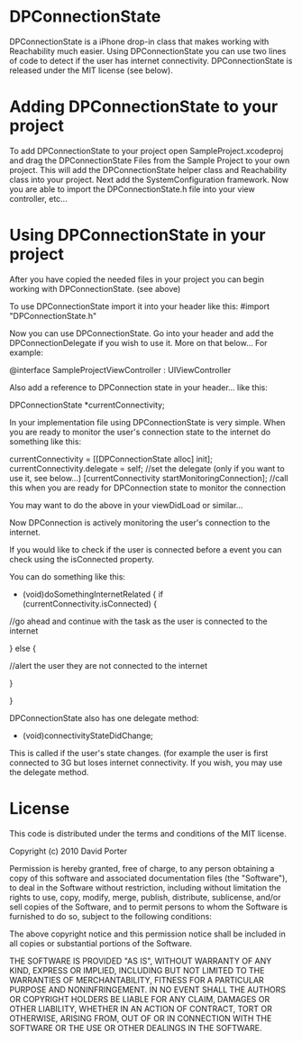 DPConnectionState
=============

DPConnectionState is a iPhone drop-in class that makes working with Reachability much easier. Using DPConnectionState you can use two lines of code to detect if the user has internet connectivity. DPConnectionState is released under the MIT license (see below).

Adding DPConnectionState to your project
====================================
To add DPConnectionState to your project open SampleProject.xcodeproj and drag the DPConnectionState Files from the Sample Project to your own project. This will add the DPConnectionState helper class and Reachability class into your project. Next add the SystemConfiguration framework. Now you are able to import the DPConnectionState.h file into your view controller, etc...

Using DPConnectionState in your project 
====================================
After you have copied the needed files in your project you can begin working with DPConnectionState. (see above)

To use DPConnectionState import it into your header like this: #import "DPConnectionState.h"

Now you can use DPConnectionState. Go into your header and add the DPConnectionDelegate if you wish to use it. More on that below… For example: 

@interface SampleProjectViewController : UIViewController <DPConnectionStateDelegate>  

Also add a reference to DPConnection state in your header… like this: 

DPConnectionState *currentConnectivity;

In your implementation file using DPConnectionState is very simple. When you are ready to monitor the user's connection state to the internet do something like this:

currentConnectivity = [[DPConnectionState alloc] init];
currentConnectivity.delegate = self; //set the delegate (only if you want to use it, see below…)
[currentConnectivity startMonitoringConnection]; //call this when you are ready for DPConnection state to monitor the connection

You may want to do the above in your viewDidLoad or similar…

Now DPConnection is actively monitoring the user's connection to the internet. 

If you would like to check if the user is connected before a event you can check using the isConnected property. 

You can do something like this:

- (void)doSomethingInternetRelated {
if (currentConnectivity.isConnected) {

//go ahead and continue with the task as the user is connected to the internet

}
else {

//alert the user they are not connected to the internet

}

}


DPConnectionState also has one delegate method: 

- (void)connectivityStateDidChange;

This is called if the user's state changes. (for example the user is first connected to 3G but loses internet connectivity. If you wish, you may use the delegate method.


License
=============

This code is distributed under the terms and conditions of the MIT license.

Copyright (c) 2010 David Porter

Permission is hereby granted, free of charge, to any person obtaining a copy of this software and associated documentation files (the "Software"), to deal in the Software without restriction, including without limitation the rights to use, copy, modify, merge, publish, distribute, sublicense, and/or sell copies of the Software, and to permit persons to whom the Software is furnished to do so, subject to the following conditions:

The above copyright notice and this permission notice shall be included in all copies or substantial portions of the Software.

THE SOFTWARE IS PROVIDED "AS IS", WITHOUT WARRANTY OF ANY KIND, EXPRESS OR IMPLIED, INCLUDING BUT NOT LIMITED TO THE WARRANTIES OF MERCHANTABILITY, FITNESS FOR A PARTICULAR PURPOSE AND NONINFRINGEMENT. IN NO EVENT SHALL THE AUTHORS OR COPYRIGHT HOLDERS BE LIABLE FOR ANY CLAIM, DAMAGES OR OTHER LIABILITY, WHETHER IN AN ACTION OF CONTRACT, TORT OR OTHERWISE, ARISING FROM, OUT OF OR IN CONNECTION WITH THE SOFTWARE OR THE USE OR OTHER DEALINGS IN THE SOFTWARE.